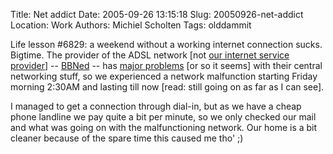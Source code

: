 Title: Net addict
Date: 2005-09-26 13:15:18
Slug: 20050926-net-addict
Location: Work
Authors: Michiel Scholten
Tags: olddammit

<p>Life lesson #6829: a weekend without a working internet connection sucks. Bigtime. The provider of the ADSL network [not <a href="http://www.demon.nl/">our internet service provider</a>] -- <a href="http://bbned.nl/">BBNed</a> -- has <a href="http://www.demon.nl/netwerkstatus/archief/2005/09/dsl_storing_bbn.html">major problems</a> [or so it seems] with their central networking stuff, so we experienced a network malfunction starting Friday morning 2:30AM and lasting till now [read: still going on as far as I can see].</p>

<p>I managed to get a connection through dial-in, but as we have a cheap phone landline we pay quite a bit per minute, so we only checked our mail and what was going on with the malfunctioning network. Our home is a bit cleaner because of the spare time this caused me tho' ;)</p>